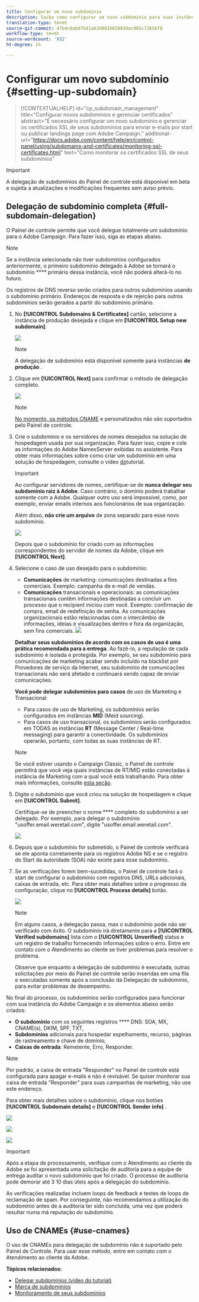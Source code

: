 ```yaml
---
title: Configurar um novo subdomínio
description: Saiba como configurar um novo subdomínio para suas instâncias de campanha
translation-type: tm+mt
source-git-commit: 47b4c6abd7b41a63d881b658849ac985c72656f8
workflow-type: tm+mt
source-wordcount: '932'
ht-degree: 1%

---
```



# Configurar um novo subdomínio {#setting-up-subdomain}

>[!CONTEXTUALHELP]
>id="cp_subdomain_management"
>title="Configurar novos subdomínios e gerenciar certificados"
>abstract="É necessário configurar um novo subdomínio e gerenciar os certificados SSL de seus subdomínios para enviar e-mails por start ou publicar landings page com Adobe Campaign."
>additional-url="https://docs.adobe.com/content/help/en/control-panel/using/subdomains-and-certificates/monitoring-ssl-certificates.html" text="Como monitorar os certificados SSL de seus subdomínios"

>[!IMPORTANT]
>
>A delegação de subdomínios do Painel de controle está disponível em beta e sujeita a atualizações e modificações frequentes sem aviso prévio.

## Delegação de subdomínio completa {#full-subdomain-delegation}

O Painel de controle permite que você delegue totalmente um subdomínio para o Adobe Campaign. Para fazer isso, siga as etapas abaixo.

>[!NOTE]
>
>Se a instância selecionada não tiver subdomínios configurados anteriormente, o primeiro subdomínio delegado à Adobe se tornará o subdomínio **** primário dessa instância, você não poderá alterá-lo no futuro.
>
>Os registros de DNS reverso serão criados para outros subdomínios usando o subdomínio primário. Endereços de resposta e de rejeição para outros subdomínios serão gerados a partir do subdomínio primário.

1. No **[!UICONTROL Subdomains & Certificates]** cartão, selecione a instância de produção desejada e clique em **[!UICONTROL Setup new subdomain]**.

   ![](assets/subdomain1.png)

   >[!NOTE]
   >
   >A delegação de subdomínio está disponível somente para instâncias **de produção** .

1. Clique em **[!UICONTROL Next]** para confirmar o método de delegação completo.

   ![](assets/subdomain3.png)

   >[!NOTE]
   >
   >[No momento, os métodos CNAME](#use-cnames) e personalizados não são suportados pelo Painel de controle.

1. Crie o subdomínio e os servidores de nomes desejados na solução de hospedagem usada por sua organização. Para fazer isso, copie e cole as informações do Adobe NamesServer exibidas no assistente. Para obter mais informações sobre como criar um subdomínio em uma solução de hospedagem, consulte o vídeo [do](https://video.tv.adobe.com/v/30175?captions=por_br)tutorial.

   >[!IMPORTANT]
   >
   >Ao configurar servidores de nomes, certifique-se de **nunca delegar seu subdomínio raiz à Adobe**. Caso contrário, o domínio poderá trabalhar somente com a Adobe. Qualquer outro uso será impossível, como, por exemplo, enviar emails internos aos funcionários de sua organização.
   >
   >Além disso, **não crie um arquivo** de zona separado para esse novo subdomínio.

   ![](assets/subdomain4.png)

   Depois que o subdomínio for criado com as informações correspondentes do servidor de nomes da Adobe, clique em **[!UICONTROL Next]**.

1. Selecione o caso de uso desejado para o subdomínio:

   * **Comunicações** de marketing: comunicações destinadas a fins comerciais. Exemplo: campanha de e-mail de vendas.
   * **Comunicações** transacionais e operacionais: as comunicações transacionais contêm informações destinadas a concluir um processo que o recipient iniciou com você. Exemplo: confirmação de compra, email de redefinição de senha. As comunicações organizacionais estão relacionadas com o intercâmbio de informações, ideias e visualizações dentro e fora da organização, sem fins comerciais.
   ![](assets/subdomain5.png)

   **Detalhar seus subdomínios de acordo com os casos de uso é uma prática recomendada para a entrega**. Ao fazê-lo, a reputação de cada subdomínio é isolada e protegida. Por exemplo, se seu subdomínio para comunicações de marketing acabar sendo incluído na blacklist por Provedores de serviço da Internet, seu subdomínio de comunicações transacionais não será afetado e continuará sendo capaz de enviar comunicações.

   **Você pode delegar subdomínios para casos** de uso de Marketing e Transacional:

   * Para casos de uso de Marketing, os subdomínios serão configurados em instâncias **MID** (Meid sourcing).
   * Para casos de uso transacional, os subdomínios serão configurados em TODAS as instâncias **RT** (Message Center / Real-time messaging) para garantir a conectividade. Os subdomínios operarão, portanto, com todas as suas instâncias de RT.
   >[!NOTE]
   >
   >Se você estiver usando o Campaign Classic, o Painel de controle permitirá que você veja quais instâncias de RT/MID estão conectadas à instância de Marketing com a qual você está trabalhando. Para obter mais informações, consulte [esta seção](../../instances-settings/using/instance-details.md).

1. Digite o subdomínio que você criou na solução de hospedagem e clique em **[!UICONTROL Submit]**.

   Certifique-se de preencher o nome **** completo do subdomínio a ser delegado. Por exemplo, para delegar o subdomínio &quot;usoffer.email.weretail.com&quot;, digite &quot;usoffer.email.weretail.com&quot;.

   ![](assets/subdomain6.png)

1. Depois que o subdomínio for submetido, o Painel de controle verificará se ele aponta corretamente para os registros Adobe NS e se o registro do Start da autoridade (SOA) não existe para esse subdomínio.

1. Se as verificações forem bem-sucedidas, o Painel de controle fará o start de configurar o subdomínio com registros DNS, URLs adicionais, caixas de entrada, etc. Para obter mais detalhes sobre o progresso da configuração, clique no **[!UICONTROL Process details]** botão.

   ![](assets/subdomain7.png)

   >[!NOTE]
   >
   >Em alguns casos, a delegação passa, mas o subdomínio pode não ser verificado com êxito. O subdomínio irá diretamente para a **[!UICONTROL Verified subdomains]** lista com o **[!UICONTROL Unverified]** status e um registro de trabalho fornecendo informações sobre o erro. Entre em contato com o Atendimento ao cliente se tiver problemas para resolver o problema.
   >
   >Observe que enquanto a delegação de subdomínio é executada, outras solicitações por meio do Painel de controle serão inseridas em uma fila e executadas somente após a conclusão da Delegação de subdomínio, para evitar problemas de desempenho.

No final do processo, os subdomínios serão configurados para funcionar com sua instância do Adobe Campaign e os elementos abaixo serão criados:

* **O subdomínio** com os seguintes registros **** DNS: SOA, MX, CNAME(s), DKIM, SPF, TXT,
* **Subdomínios** adicionais para hospedar espelhamento, recurso, páginas de rastreamento e chave de domínio,
* **Caixas de entrada**: Remetente, Erro, Responder.

>[!NOTE]
>
>Por padrão, a caixa de entrada &quot;Responder&quot; no Painel de controle está configurada para apagar e-mails e não é revisável. Se quiser monitorar sua caixa de entrada &quot;Responder&quot; para suas campanhas de marketing, não use este endereço.

Para obter mais detalhes sobre o subdomínio, clique nos botões **[!UICONTROL Subdomain details]** e **[!UICONTROL Sender info]** .

![](assets/detail_buttons.png)

![](assets/subdomain_details.png)

![](assets/sender_info.png)

>[!IMPORTANT]
>
>Após a etapa de processamento, verifique com o Atendimento ao cliente da Adobe se foi apresentada uma solicitação de auditoria para a equipe de entrega auditar o novo subdomínio que foi criado. O processo de auditoria pode demorar até 3 10 dias úteis após a delegação do subdomínio.
>
>As verificações realizadas incluem loops de feedback e testes de loops de reclamação de spam. Por conseguinte, não recomendamos a utilização do subdomínio antes de a auditoria ter sido concluída, uma vez que poderá resultar numa má reputação do subdomínio.

## Uso de CNAMEs {#use-cnames}

O uso de CNAMEs para delegação de subdomínio não é suportado pelo Painel de Controle. Para usar esse método, entre em contato com o Atendimento ao cliente da Adobe.

**Tópicos relacionados:**

* [Delegar subdomínios (vídeo do tutorial)](https://docs.adobe.com/content/help/en/campaign-learn/campaign-standard-tutorials/administrating/control-panel/subdomain-delegation.html)
* [Marca de subdomínios](../../subdomains-certificates/using/subdomains-branding.md)
* [Monitoramento de seus subdomínios](../../subdomains-certificates/using/monitoring-subdomains.md)